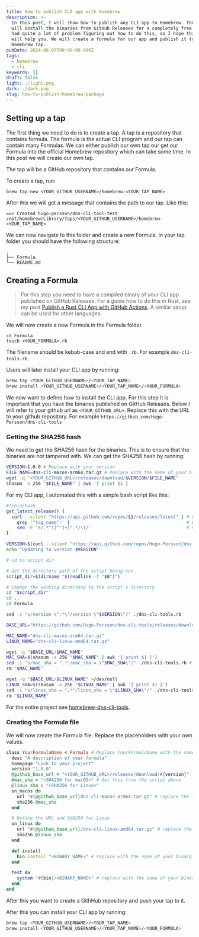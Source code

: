 ```yaml
---
title: How to publish CLI app with Homebrew
description: >-
  In this post, I will show how to publish any CLI app to Homebrew. The formula
  will install the binaries from GitHub Releases for a completely free setup.I
  had quite a lot of problem figuring out how to do this, so I hope this post
  will help you. We will create a formula for our app and publish it to our own
  Homebrew Tap.
pubDate: 2024-06-07T00:00:00.000Z
tags:
  - homebrew
  - cli
keywords: []
draft: false
light: ./light.png
dark: ./dark.png
slug: how-to-publish-homebrew-package
---
```


## Setting up a tap

The first thing we need to do is to create a tap.
A tap is a repository that contains formula.
The formula is the actual CLI program and our tap can contain many Formulas.
We can either publish our own tap our get our Formula
into the official Homebrew repository which can take some time.
In this post we will create our own tap.

The tap will be a GitHub repository that contains our Formula.

To create a tap, run:

```shell
brew tap-new <YOUR_GITHUB_USERNAME>/homebrew-<YOUR_TAP_NAME>
```

After this we will get a message that contains the path to our tap. Like this:

```
==> Created hugo-persson/dns-cli-tool-test
/opt/homebrew/Library/Taps/<YOUR_GITHUB_USERNAME>/homebrew-<YOUR_TAP_NAME>
```

We can now navigate to this folder and create a new Formula.
In your tap folder you should have the following structure:

```
.
├── Formula
└── README.md
```

## Creating a Formula

> For this step you need to have a compiled binary of your CLI app published on GitHub Releases. For a guide how to do this in Rust, see my post [Publish a Rust CLI App with GitHub Actions](/blog/publish-cargo-app-with-github-actions/). A simliar setup can be used for other languages.

We will now create a new Formula in the Formula folder.

```
cd Formula
touch <YOUR_FORMULA>.rb
```

The filename should be kebab-case and end with `.rb`. For example `dns-cli-tools.rb`.

Users will later install your CLI app by running:

```bash
brew tap <YOUR_GITHUB_USERNAME>/<YOUR_TAP_NAME>
brew install <YOUR_GITHUB_USERNAME>/<YOUR_TAP_NAME>/<YOUR_FORMULA>
```

We now want to define how to install the CLI app.
For this step it is important that you have the binaries published on GitHub Releases.
Below I will refer to your github url as `<YOUR_GITHUB_URL>`.
Replace this with the URL to your github repository. For example `https://github.com/Hugo-Persson/dns-cli-tools`

### Getting the SHA256 hash

We need to get the SHA256 hash for the binaries. This is to ensure that the binaries are not tampered with. We can get the SHA256 hash by running:

```bash
VERSION=1.0.0 # Replace with your version
FILE_NAME=dns-cli-macos-arm64.tar.gz # Replace with the name of your binary
wget -q "<YOUR_GITHUB_URL>/releases/download/$VERSION/$FILE_NAME"
shasum -a 256 "$FILE_NAME" | awk '{ print $1 }
```

For my CLI app, I automated this with a simple bash script like this:

```bash
#!/bin/bash
get_latest_release() {
  curl --silent "https://api.github.com/repos/$1/releases/latest" | # Get latest release from GitHub api
    grep '"tag_name":' |                                            # Get tag line
    sed -E 's/.*"([^"]+)".*/\1/'                                    # Pluck JSON value
}

VERSION=$(curl --silent "https://api.github.com/repos/Hugo-Persson/dns-cli-tools/releases/latest" | grep '"tag_name":' | sed -E 's/.*"([^"]+)".*/\1/')
echo "Updating to version $VERSION"

# cd to script dir

# Get the directory path of the script being run
script_dir=$(dirname "$(readlink -f "$0")")

# Change the working directory to the script's directory
cd "$script_dir"
cd ..
cd Formula

sed -i "s/version \".*\"/version \"$VERSION\"/" ./dns-cli-tools.rb

BASE_URL="https://github.com/Hugo-Persson/dns-cli-tools/releases/download/$VERSION"

MAC_NAME="dns-cli-macos-arm64.tar.gz"
LINUX_NAME="dns-cli-linux-amd64.tar.gz"

wget -q "$BASE_URL/$MAC_NAME"
MAC_SHA=$(shasum -a 256 "$MAC_NAME" | awk '{ print $1 }')
sed -i "s/mac_sha = ".*"/mac_sha = \"$MAC_SHA\"/" ./dns-cli-tools.rb # Update the mac sha
rm "$MAC_NAME"

wget -q "$BASE_URL/$LINUX_NAME" >/dev/null
LINUX_SHA=$(shasum -a 256 "$LINUX_NAME" | awk '{ print $1 }')
sed -i "s/linux_sha = ".*"/linux_sha = \"$LINUX_SHA\"/" ./dns-cli-tools.rb # Update the linux sha
rm "$LINUX_NAME"
```

For the entire project see [homebrew-dns-cli-tools](https://github.com/Hugo-Persson/homebrew-dns-cli-tools).

### Creating the Formula file

We will now create the Formula file. Replace the placeholders with your own values.

```ruby
class YourFormulaName < Formula # Replace YourFormulaName with the name of your formula in CamelCase
  desc "A description of your formula"
  homepage "Link to your project"
  version "1.0.0"
  @github_base_url = "<YOUR_GITHUB_URL>/releases/download/#{version}"
  @mac_sha = "<SHA256 for macOS>" # Get this from the script above
  @linux_sha = "<SHA256 for Linux>"
  on_macos do
    url "#{@github_base_url}dns-cli-macos-arm64.tar.gz" # replace the filename with your own
    sha256 @mac_sha
  end

  # Define the URL and SHA256 for Linux
  on_linux do
    url "#{@github_base_url}/dns-cli-linux-amd64.tar.gz" # replace the filename with your own
    sha256 @linux_sha
  end

  def install
    bin.install "<BINARY_NAME>" # replace with the name of your binary
  end

  test do
    system "#{bin}/<BINARY_NAME>" # replace with the name of your binary
  end
end
```

After this you want to create a GithHub repository and push your tap to it.

After this you can install your CLI app by running:

```bash
brew tap <YOUR_GITHUB_USERNAME>/<YOUR_TAP_NAME>
brew install <YOUR_GITHUB_USERNAME>/<YOUR_TAP_NAME>/<YOUR_FORMULA>
```
